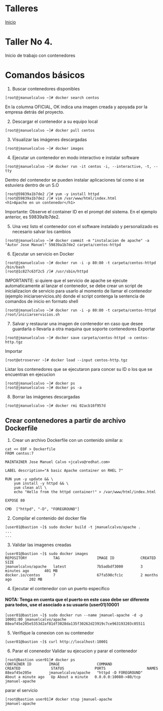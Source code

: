 # Talleres
[Inicio](../ComandosOpenShift.md)


# Taller No 4.
Inicio de trabajo con contenedores


# Comandos básicos

1. Buscar contenedores disponibles
```
[root@jmanuelcalvo ~]# docker search centos
```
En la columna OFICIAL, OK indica una imagen creada y apoyada por la empresa detrás del proyecto.

2. Descargar el contenedor a su equipo local
```
[root@jmanuelcalvo ~]# docker pull centos
```

3. Visualizar las imágenes descargadas
```
[root@jmanuelcalvo ~]# docker images
```

4. Ejecutar un contenedor en modo interactivo e instalar software
```
[root@jmanuelcalvo ~]# docker run -it centos -i, --interactive, -t, --tty
```
Dentro del contenedor se pueden instalar aplicaciones tal como si se estuviera dentro de un S.O
```
[root@59839a1b7de2 /]# yum -y install httpd
[root@59839a1b7de2 /]# vim /var/www/html/index.html
<h1>Apache en un contenedor</h1>
```
Importante: Observe el container ID en el prompt del sistema. En el ejemplo anterior, es 59839a1b7de2.

5. Una vez listo el contenedor con el software instalado y personalizado es necesario salvar los cambios
```
[root@jmanuelcalvo ~]# docker commit -m "instalacion de apache" -a "Autor Jose Manuel" 59839a1b7de2 carpeta/centos-httpd
```

6. Ejecutar un servicio en Docker
```
[root@jmanuelcalvo ~]# docker run -i -p 80:80 -t carpeta/centos-httpd /bin/bash
[root@1c827c63f2c5 /]# /usr/sbin/httpd 
```
IMPORTANTE: si quiere que el servicio de apache se ejecute automaticamente al lanzar el contenedor, se debe crear un script de inicializacion de servicio para usarlo al momento de llamar el contenedor (ejemplo iniciarservicios.sh) donde el script contenga la sentencia de comandos de inicio en formato shell
```
[root@jmanuelcalvo ~]# docker run -i -p 80:80 -t carpeta/centos-httpd /root/iniciarservicios.sh
```

7. Salvar y restaurar una imagen de contenedor en caso que desee guardarla o llevarla a otra maquina que soporte contenedores 
Exportar
```
[root@jmanuelcalvo ~]# docker save carpeta/centos-httpd -o centos-http.tgz 
```
Importar
```
[root@otroserver ~]# docker load --input centos-http.tgz
```

Listar los contenedores que se ejecutaron para concer su ID o los que se encuentran en ejecucion
```
[root@jmanuelcalvo ~]# docker ps
[root@jmanuelcalvo ~]# docker ps -a 
```
8. Borrar las imágenes descargadas 
```
[root@jmanuelcalvo ~]# docker rmi 02acb16f957d
```

## Crear contenedores a partir de archivo Dockerfile

1. Crear un archivo Dockerfile con un contenido similar a:

```
cat << EOF > Dockerfile
FROM centos:7

MAINTAINER Jose Manuel Calvo <jcalvo@redhat.com>

LABEL description="A basic Apache container on RHEL 7"

RUN yum -y update && \
    yum install -y httpd && \
    yum clean all \
    echo "Hello from the httpd container!" > /var/www/html/index.html

EXPOSE 80

CMD  ["httpd", "-D", "FOREGROUND"]
```
2. Compilar el contenido del docker file
```
[user01@bastion ~]$ sudo docker build -t jmanuelcalvo/apache .
...
...
```

3. Validar las imagenes creadas
```
[user01@bastion ~]$ sudo docker images
REPOSITORY            TAG                 IMAGE ID            CREATED             SIZE
jmanuelcalvo/apache   latest              7b5adbdf3000        3 minutes ago       401 MB
docker.io/centos      7                   67fa590cfc1c        2 months ago        202 MB
```
4. Ejecutar el contenedor con un puerto especifico
####  NOTA: Tenga en cuenta que el puerto en este caso debe ser diferente para todos, use el asociado a su usuario (user01)10001
```
[user01@bastion ~]$ sudo docker run --name jmanuel-apache -d -p 10001:80 jmanuelcalvo/apache
88eaf45e205e5353d2af81df3028da135f30262d23919c7ce963193203c05511
```
5. Verifique la conexion con su contenedor
```
[user01@bastion ~]$ curl http://localhost:10001
```
6. Parar el conenedor
Validar su ejecucion y parar el contenedor
```
[root@bastion user01]# docker ps
CONTAINER ID        IMAGE                 COMMAND                  CREATED              STATUS              PORTS                   NAMES
88eaf45e205e        jmanuelcalvo/apache   "httpd -D FOREGROUND"    About a minute ago   Up About a minute   0.0.0.0:10080->80/tcp   jmanuel-apache
```
parar el servicio
```
[root@bastion user01]# docker stop jmanuel-apache
jmanuel-apache
```
